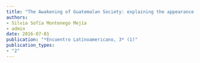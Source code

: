 ```yaml
---
title: "The Awakening of Guatemalan Society: explaining the appearance of the social movement of 2015"
authors:
- Silvia Sofía Montenego Mejía
- admin
date: 2016-07-01
publication: "*Encuentro Latinoamericano, 3* (1)"
publication_types:
- "2"
---
```

